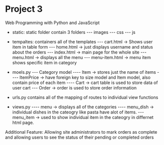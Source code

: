 # Project 3

Web Programming with Python and JavaScript
* static:
    static folder contain 3 folders
     --- images
     --- css
     --- js
* tempaltes:
    containers all of the templates 
     --- cart.html -> Shows user item in table form
     --- home.html -> just displays username and status about the orders
     --- index.html -> main page for the whole site
     --- menu.html -> displays all the menu
     --- menu-item.html -> menu item shows specific item in category
     
*  moels.py 
     --- Category model
     ---- Item -> stores just the name of items
     ---- ItemPrice -> have foreign key to size model and Item model, also contain price of each item
     ---- Cart -> cart table is used to store data of user cart
     --- Order -> order is used to store order information 
     

*  urls.py
    contains all of the mapping of routes to individual view functions

* views.py 
     ---- menu -> displays all of the categories
     ---- menu_dish -> individual dishes in the cateogry like pasta have alot of items.
     --- menu_item -> used to show individual item in the cateogry in differnet html page.


Additional Feature:
Allowing site administrators to mark orders as complete and allowing users to see the status of their pending or completed orders

